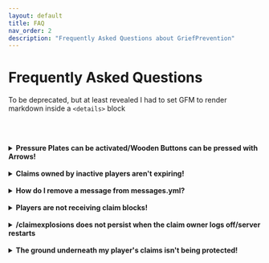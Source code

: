 ```yaml
---
layout: default
title: FAQ
nav_order: 2
description: "Frequently Asked Questions about GriefPrevention"
---
```


# Frequently Asked Questions

To be deprecated, but at least revealed I had to set GFM to render markdown inside a `<details>` block

<br><br>
<details markdown="block">
<summary><b>Pressure Plates can be activated/Wooden Buttons can be pressed with Arrows!</b></summary>

This is by design. To protect buttons, use stone buttons instead - these _cannot_ be depressed by arrows.

https://www.spigotmc.org/threads/griefprevention.35615/page-31#post-728722

> Players like to use pressure plates with monsters and dropped items, so turning those activators off would be creating a problem by taking away game elements players really enjoy. As long as they're on, any player who I stop from directly activating a plate by standing on it can use either of those as a workaround. Similarly for wooden buttons (arrows). So I allow them outright because otherwise players would get a false sense of security, then feel violated when a clever griefer uses a workaround.

https://www.spigotmc.org/threads/griefprevention.35615/page-19#post-567357

> There's no option to lock pressure plates. Lots of players like to have an option to activate redstone with monsters (monster grinders) or items. If you were to lock them all over your server, those gameplay elements wouldn't be available. So buttons/levers are lockable while touchplates are not - this gives players options so they can create their own exemptions to access rules without having to subdivide their land claims. For example having a door that the public can open (touchplate) and another that only their friends can activate (button/lever). Also monsters and items will never have permission to do anything in a land claim, so by using touchplates, players can let monsters and items activate traps and other gadgets.

Additionally, it is not technically feasible to determine the projectile that pushed the button - see this comment by Jikoo: https://github.com/TechFortress/GriefPrevention/issues/647#issuecomment-544924873

> Wooden button usage by projectiles is actually not possible to directly detect via Spigot's API, you have to guess based on which entities are nearby. It becomes a mess - under what circumstances do we block access by other entities?
</details>
<br>
<details>
<summary><strong>Claims owned by inactive players aren't expiring!</strong></summary>

The inactive claims check runs very slowly. It has been improved recently but it is still intentionally slow to avoid any performance impact to the server. If you want this check to run faster, modify the `Advanced.ClaimExpirationCheckRate` config node at your own risk.

https://www.spigotmc.org/threads/griefprevention.35615/page-31#post-728722

> It's slow to work, because I want to keep the CPU cost down. About once per minute, GP looks at one land claim to see if it has expired. Slowly over time, old claims from inactive players will disappear.

Note: The method has been modified to now look at a single claim _owner_ per minute instead of a single claim.
</details>
<br>
<details>
<summary><b>How do I remove a message from messages.yml?</b></summary>

Simply modify the line to contain only a blank string, and GP will ignore printing the line. Use two quotes (single or double quotes). E.g.

```yml
  IgnoringClaims:
    Text: ""
```
</details>
<br>
<details>
<summary><b>Players are not receiving claim blocks!</b></summary>

AFK players do not receive claim blocks (unless configured in the `Advanced` section of the config). Enable debug logs in the GP config to see information about accrued claimblock deliveries, which occur every 10 minutes.
</details>
<br>
<details>
<summary><b>/claimexplosions does not persist when the claim owner logs off/server restarts</b></summary>

`/claimexplosions` is a temporary toggle to allow players to use explosions in their claim to mine, clear out blocks, or whichever temporal reason.

https://www.spigotmc.org/threads/griefprevention.35615/page-63#post-1079544

> Yeah sorry, it's meant to be temporary. The usual usage case is "I want to temporarily enable explosions to do some quick digging". So with that case in mind, I automatically disable that setting when the owner player logs off (or the server reboots) so that players don't forget and accidentally leave their claims open to potential grief by TNT-toting or creeper-baiting trolls. 
</details>

<!-- The reason I haven't done this is because fire burn / spread is a very spammy event sort of like water flow. Right now, GP just says "if land claims are enabled in the world, cancel the event", which is very cheap. To make this command / claim setting work, I'd have to start checking for land claims in the area of the burn/spread every single time a burn/spread happens. -->
<br>
<details>
<summary><b>The ground underneath my player's claims isn't being protected!</b></summary>

Read the documentation for `ExtendIntoGroundDistance`: https://github.com/TechFortress/GriefPrevention/wiki/Setup-and-Configuration#claim-limits
</details>
<br>
